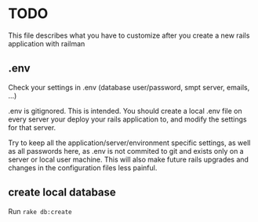 # TODO

This file describes what you have to customize after you create a new rails application with railman

## .env

Check your settings in .env (database user/password, smpt server, emails, ...)

.env is gitignored. This is intended. You should create a local .env file on every server your deploy your rails application to, and modify the settings for that server. 

Try to keep all the application/server/environment specific settings, as well as all passwords here, as .env is not commited to git and exists only on a server or local user machine. This will also make future rails upgrades and changes in the configuration files less painful.

## create local database

Run `rake db:create`
